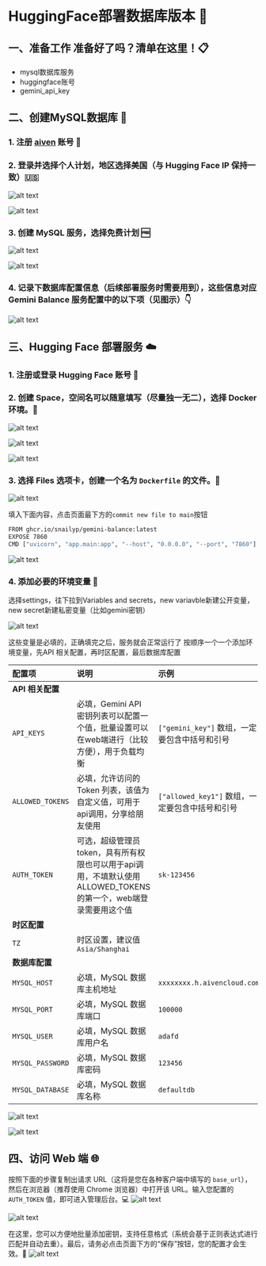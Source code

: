 # HuggingFace部署数据库版本 🚀

## 一、准备工作 准备好了吗？清单在这里！📋

- mysql数据库服务
- huggingface账号
- gemini_api_key

## 二、创建MySQL数据库 💾

### 1. 注册 [aiven](https://console.aiven.io/) 账号 📝

### 2. 登录并选择个人计划，地区选择美国（与 Hugging Face IP 保持一致）🇺🇸

![alt text](image.png)

![alt text](image-1.png)

### 3. 创建 MySQL 服务，选择免费计划 🆓

![alt text](image-2.png)

![alt text](image-3.png)

### 4. 记录下数据库配置信息（后续部署服务时需要用到），这些信息对应 Gemini Balance 服务配置中的以下项（见图示）👇

![alt text](image-4.png)

## 三、Hugging Face 部署服务 ☁️

### 1. 注册或登录 Hugging Face 账号 🔑

### 2. 创建 Space，空间名可以随意填写（尽量独一无二），选择 Docker 环境。🐳

![alt text](image-5.png)

![alt text](image-6.png)

![alt text](image-7.png)

### 3. 选择 Files 选项卡，创建一个名为 `Dockerfile` 的文件。📄

![alt text](image-8.png)

填入下面内容，点击页面最下方的`commit new file to main`按钮

```bash
FROM ghcr.io/snailyp/gemini-balance:latest
EXPOSE 7860
CMD ["uvicorn", "app.main:app", "--host", "0.0.0.0", "--port", "7860"]
```

![alt text](image-9.png)

### 4. 添加必要的环境变量 📝

选择settings，往下拉到Variables and secrets，new variavble新建公开变量，new secret新建私密变量（比如gemini密钥）

![alt text](image-10.png)

这些变量是必填的，正确填完之后，服务就会正常运行了
按顺序一个一个添加环境变量，先API 相关配置，再时区配置，最后数据库配置

| 配置项                       | 说明                                                     | 示例 |
| :--------------------------- | :------------------------------------------------------- | :--|
| **API 相关配置**             |                                                          | |
| `API_KEYS`                   | 必填，Gemini API 密钥列表可以配置一个值，批量设置可以在web端进行（比较方便），用于负载均衡                        | `["gemini_key"]` 数组，一定要包含中括号和引号 |
| `ALLOWED_TOKENS`             | 必填，允许访问的 Token 列表，该值为自定义值，可用于api调用，分享给朋友使用                                    | `["allowed_key1"]` 数组，一定要包含中括号和引号|
| `AUTH_TOKEN`                 | 可选，超级管理员token，具有所有权限也可以用于api调用，不填默认使用 ALLOWED_TOKENS 的第一个，web端登录需要用这个值 | `sk-123456` |
| **时区配置**             |                                                          | |
| `TZ`                 | 时区设置，建议值 `Asia/Shanghai` | |
| **数据库配置**               |                                                          | |
| `MYSQL_HOST`                 | 必填，MySQL 数据库主机地址                               |    `xxxxxxxx.h.aivencloud.com` |
| `MYSQL_PORT`                 | 必填，MySQL 数据库端口                                   | `100000` |
| `MYSQL_USER`                 | 必填，MySQL 数据库用户名                                 | `adafd` |
| `MYSQL_PASSWORD`             | 必填，MySQL 数据库密码                                   | `123456` |
| `MYSQL_DATABASE`             | 必填，MySQL 数据库名称                                   | `defaultdb` |

![alt text](image-11.png)

![alt text](image-12.png)

## 四、访问 Web 端 🌐

按照下面的步骤复制出请求 URL（这将是您在各种客户端中填写的 `base_url`），然后在浏览器（推荐使用 Chrome 浏览器）中打开该 URL。输入您配置的 `AUTH_TOKEN` 值，即可进入管理后台。💻
![alt text](image-13.png)

![alt text](image-14.png)

在这里，您可以方便地批量添加密钥，支持任意格式（系统会基于正则表达式进行匹配并自动去重）。最后，请务必点击页面下方的“保存”按钮，您的配置才会生效。💾
![alt text](image-15.png)

